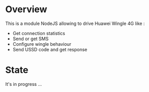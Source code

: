 # Overview

This is a module NodeJS allowing to drive Huawei Wingle 4G like :

* Get connection statistics
* Send or get SMS
* Configure wingle behaviour
* Send USSD code and get response

# State

It's in progress ...
